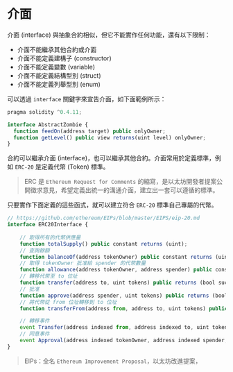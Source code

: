 # 介面

介面 (interface) 與抽象合約相似，但它不能實作任何功能，還有以下限制：

* 介面不能繼承其他合約或介面
* 介面不能定義建構子 (constructor)
* 介面不能定義變數 (variable)
* 介面不能定義結構型別 (struct)
* 介面不能定義列舉型別 (enum)

可以透過 `interface` 關鍵字來宣告介面，如下面範例所示：

```js
pragma solidity ^0.4.11;

interface AbstractZombie {
  function feedOn(address target) public onlyOwner;
  function getLevel() public view returns(uint level) onlyOwner;
}
```

合約可以繼承介面 (interface)，也可以繼承其他合約。介面常用於定義標準，例如 `ERC-20` 是定義代幣 (Token) 標準。

> ERC 是 `Ethereum Request for Comments` 的縮寫，是以太坊開發者提案公開徵求意見，希望定義出統一的溝通介面，建立出一套可以遵循的標準。

只要實作下面定義的這些函式，就可以建立符合 `ERC-20` 標準自己專屬的代幣。

```js
// https://github.com/ethereum/EIPs/blob/master/EIPS/eip-20.md
interface ERC20Interface {
    
    // 取得所有的代幣供應量
    function totalSupply() public constant returns (uint);
    // 查詢餘額
    function balanceOf(address tokenOwner) public constant returns (uint balance);
    // 取得 tokenOwner 批准給 spender 的代幣數量
    function allowance(address tokenOwner, address spender) public constant returns (uint remaining);
    // 轉移代幣至 to 位址
    function transfer(address to, uint tokens) public returns (bool success);
    // 批准
    function approve(address spender, uint tokens) public returns (bool success);
    // 將代幣從 from 位址轉移到 to 位址
    function transferFrom(address from, address to, uint tokens) public returns (bool success);

    // 轉移事件
    event Transfer(address indexed from, address indexed to, uint tokens);
    // 同意事件
    event Approval(address indexed tokenOwner, address indexed spender, uint tokens);
}
```

> EIPs：全名 `Ethereum Improvement Proposal`，以太坊改進提案，
